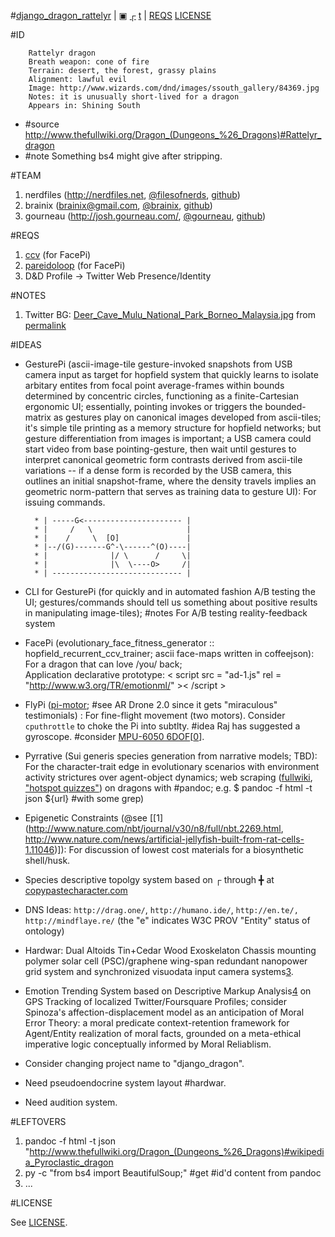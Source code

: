 #[django_dragon_rattelyr](https://github.com/nerdfiles/dragon_rattelyr) | [▣](dragon_rattelyr/blob/master/FIGURE.jpg) [┌](http://www.scribd.com/doc/78401264/53/Dragon-Rattelyr) [t](http://twitter.com/RattelyrDragon) | [REQS](dragon_rattelyr/blob/master/.requirements) [LICENSE](dragon_rattelyr/blob/master/LICENSE)

#ID

		Rattelyr dragon
		Breath weapon: cone of fire
		Terrain: desert, the forest, grassy plains
		Alignment: lawful evil
		Image: http://www.wizards.com/dnd/images/ssouth_gallery/84369.jpg
		Notes: it is unusually short-lived for a dragon
		Appears in: Shining South

* \#source http://www.thefullwiki.org/Dragon_(Dungeons_%26_Dragons)#Rattelyr_dragon
* \#note Something bs4 might give after stripping.

#TEAM

1. nerdfiles (http://nerdfiles.net, [@filesofnerds](http://twitter.com/filesofnerds), [github](http://github.com/nerdfiles))
2. brainix (brainix@gmail.com, [@brainix](http://twitter.com/brainix), [github](http://github.com/brainix))
3. gourneau (http://josh.gourneau.com/, [@gourneau](http://twitter.com/gourneau), [github](http://github.com/gourneau))

#REQS

1. [ccv](http://libccv.org/post/introducing-ccv-milestone/) (for FacePi)
2. [pareidoloop](http://iobound.com/pareidoloop/) (for FacePi)
3. D&D Profile -> Twitter Web Presence/Identity 

#NOTES

1. Twitter BG: [Deer_Cave_Mulu_National_Park_Borneo_Malaysia.jpg](http://t.wallpaperweb.org/wallpaper/nature/1600x1200/Deer_Cave_Mulu_National_Park_Borneo_Malaysia.jpg) from [permalink](http://community.allhiphop.com/discussion/comment/4251952/#Comment_4251952)

#IDEAS

* GesturePi (ascii-image-tile gesture-invoked snapshots from USB camera input as target for hopfield system that quickly learns to isolate arbitary entites from focal point average-frames within bounds determined by concentric circles, functioning as a finite-Cartesian ergonomic UI; essentially, pointing invokes or triggers the bounded-matrix as gestures play on canonical images developed from ascii-tiles; it's simple tile printing as a memory structure for hopfield networks; but gesture differentiation from images is important; a USB camera could start video from base pointing-gesture, then wait until gestures to interpret canonical geometric form contrasts derived from ascii-tile variations -- if a dense form is recorded by the USB camera, this outlines an initial snapshot-frame, where the density travels implies an geometric norm-pattern that serves as training data to gesture UI): For issuing commands.

        * |	-----G<---------------------- |
        * |	    / 	\					  |
        * |	   / 	 \  [O]				  |
        * |--/(G)-------G^-\------^(O)----|
        * |			     |/	\      /     \|
        * |              |\	 \----O>     /|
        * |	----------------------------- |

* CLI for GesturePi (for quickly and in automated fashion A/B testing the UI; gestures/commands should tell us something about positive results in manipulating image-tiles); \#notes For A/B testing reality-feedback system
* FacePi (evolutionary_face_fitness_generator :: hopfield_recurrent_ccv_trainer; ascii face-maps written in coffeejson): For a dragon that can love /you/ back;  
   Application declarative prototype: &lt; script src = &quot;ad-1.js&quot; rel = &quot;http://www.w3.org/TR/emotionml/&quot; &gt;&lt; /script &gt;
* FlyPi ([pi-motor](https://github.com/rakeshpai/pi-motor); #see AR Drone 2.0 since it gets "miraculous" testimonials) : For fine-flight movement (two motors). Consider ``cputhrottle`` to choke the Pi into subtlty. #idea Raj has suggested a gyroscope. #consider [MPU-6050 6DOF](http://www.ebay.com/itm/MPU-6050-6DOF-3-Axis-Gyroscope-Accelerometer-Module-for-Arduino-DIY-/280952652299)[[0](http://www.bitwizard.nl/wiki/index.php/MPU-6050_sensor_connected_to_Raspberry_Pi)].
* Pyrrative (Sui generis species generation from narrative models; TBD): For the character-trait edge in evolutionary scenarios with environment activity strictures over agent-object dynamics; web scraping ([fullwiki](http://www.thefullwiki.org/Dragon_(Dungeons_&_Dragons)#Rattelyr_dragon), ["hotspot quizzes"](http://quiz.thefullwiki.org/Dragon_(Dungeons_&_Dragons)?print=1)) on dragons with #pandoc; e.g. $ pandoc -f html -t json ${url} #with some grep)
* Epigenetic Constraints (@see [[1](http://www.nature.com/nbt/journal/v30/n8/full/nbt.2269.html, http://www.nature.com/news/artificial-jellyfish-built-from-rat-cells-1.11046)]): For discussion of lowest cost materials for a biosynthetic shell/husk.
* Species descriptive topolgy system based on ┌ through ╋  at [copypastecharacter.com](http://copypastecharacter.com/all-characters)
* DNS Ideas: ``http://drag.one/``, ``http://humano.ide/``, ``http://en.te/, http://mindflaye.re/`` (the "e" indicates W3C PROV "Entity" status of ontology)
* Hardwar: Dual Altoids Tin+Cedar Wood Exoskelaton Chassis mounting polymer solar cell (PSC)/graphene wing-span redundant nanopower grid system and synchronized visuodata input camera systems[3](http://physicsworld.com/cws/article/news/2012/jan/26/graphene-could-be-a-perfect-absorber-of-light).
* Emotion Trending System based on Descriptive Markup Analysis[4](http://www.w3.org/TR/emotionml/) on GPS Tracking of localized Twitter/Foursquare Profiles; consider Spinoza's affection-displacement model as an anticipation of Moral Error Theory: a moral predicate context-retention framework for Agent/Entity realization of moral facts, grounded on a meta-ethical imperative logic conceptually informed by Moral Reliablism.
* Consider changing project name to "django_dragon".
* Need pseudoendocrine system layout #hardwar.
* Need audition system.

#LEFTOVERS

1. pandoc -f html -t json "http://www.thefullwiki.org/Dragon_(Dungeons_%26_Dragons)#wikipedia_Pyroclastic_dragon
2. py -c "from bs4 import BeautifulSoup;" #get #id'd content from pandoc
3. ...

#LICENSE

See [LICENSE](dragon_rattelyr/blob/master/LICENSE).

